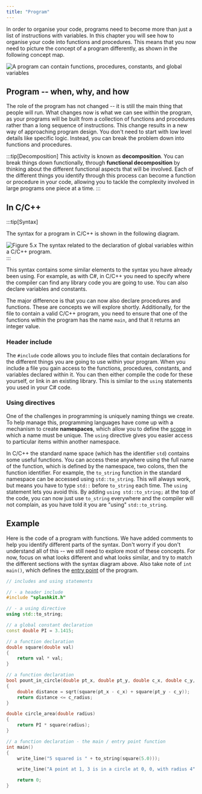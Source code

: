 ```yaml
---
title: "Program"
---
```


In order to organise your code, programs need to become more than just a list of instructions with variables. In this chapter you will see how to organise your code into functions and procedures.
This means that you now need to picture the concept of a program differently, as shown in the following concept map.

![A program can contain functions, procedures, constants, and global variables](./images/program-idea.png "A program can contain functions, procedures, constants, and global variables")

## Program -- when, why, and how

The role of the program has not changed -- it is still the main thing that people will run. What changes now is what we can see within the program, as your programs will be built from a collection of functions and procedures rather than a long sequence of instructions.
This change results in a new way of approaching program design. You don't need to start with low level details like specific logic. Instead, you can break the problem down into functions and procedures.

:::tip[Decomposition]
This activity is known as **decomposition**. You can break things down functionally, through **functional decomposition** by thinking about the different functional aspects that will be involved. Each of the different things you identify through this process can become a function or procedure in your code, allowing you to tackle the complexity involved in large programs one piece at a time.
:::

## In C/C++

:::tip[Syntax]

The syntax for a program in C/C++ is shown in the following diagram.

![Figure 5.x The syntax related to the declaration of global variables within a C/C++ program.](./images/program-fn-proc-var-const.png "The syntax related to the declaration of global variables within a C/C++ program")
:::

This syntax contains some similar elements to the syntax you have already been using.
For example, as with C#, in C/C++ you need to specify where the compiler can find any library code you are going to use.
You can also declare variables and constants.

The major difference is that you can now also declare procedures and functions.
These are concepts we will explore shortly.
Additionally, for the file to contain a valid C/C++ program, you need to ensure that one of the functions within the program has the name `main`, and that it returns an integer value.

### Header include

The `#include` code allows you to include files that contain declarations for the different things you are going to use within your program. When you include a file you gain access to the functions, procedures, constants, and variables declared within it. You can then either compile the code for these yourself, or link in an existing library.
This is similar to the `using` statements you used in your C# code.

### Using directives

One of the challenges in programming is uniquely naming things we create. To help manage this, programming languages have come up with a mechanism to create **namespaces**, which allow you to define the [scope](/book/part-1-instructions/3-control-flow/1-concepts/02-1-scope) in which a name must be unique. The `using` directive gives you easier access to particular items within another namespace.

In C/C++ the standard name space (which has the identifier `std`) contains some useful functions. You can access these anywhere using the full name of the function, which is defined by the namespace, two colons, then the function identifier. For example, the `to_string` function in the standard namespace can be accessed using `std::to_string`. This will always work, but means you have to type `std::` before `to_string` each time. The `using` statement lets you avoid this. By adding `using std::to_string;` at the top of the code, you can now just use `to_string` everywhere and the compiler will not complain, as you have told it you are "using" `std::to_string`.

## Example

Here is the code of a program with functions.
We have added comments to help you identify different parts of the syntax.
Don't worry if you don't understand all of this -- we still need to explore most of these concepts.
For now, focus on what looks different and what looks similar, and try to match the different sections with the syntax diagram above.
Also take note of `int main()`, which defines the [entry point](/book/part-2-organised-code/1-starting-cpp/1-concepts/2-main-function) of the program.

```cpp
// includes and using statements

// - a header include
#include "splashkit.h"

// - a using directive
using std::to_string;

// a global constant declaration
const double PI = 3.1415;

// a function declaration
double square(double val) 
{
    return val * val;
}

// a function declaration
bool pount_in_circle(double pt_x, double pt_y, double c_x, double c_y, double c_radius)
{
    double distance = sqrt(square(pt_x - c_x) + square(pt_y - c_y));
    return distance <= c_radius;
}

double circle_area(double radius)
{
    return PI * square(radius);
}

// a function declaration - the main / entry point function
int main()
{
    write_line("5 squared is " + to_string(square(5.0)));

    write_line("A point at 1, 3 is in a circle at 0, 0, with radius 4" + to_string(point_in_circle(1, 3, 0, 0, 4)) );

    return 0;
}
```
